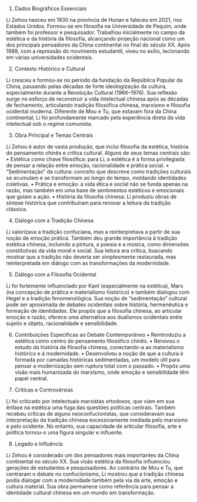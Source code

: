 

1. Dados Biográficos Essenciais

Li Zehou nasceu em 1930 na província de Hunan e faleceu em 2021, nos Estados Unidos. Formou-se em filosofia na Universidade de Pequim, onde também foi professor e pesquisador. Trabalhou inicialmente no campo da estética e da história da filosofia, alcançando projeção nacional como um dos principais pensadores da China continental no final do século XX. Após 1989, com a repressão do movimento estudantil, viveu no exílio, lecionando em várias universidades ocidentais.

2. Contexto Histórico e Cultural

Li cresceu e formou-se no período da fundação da República Popular da China, passando pelas décadas de forte ideologização da cultura, especialmente durante a Revolução Cultural (1966–1976). Sua reflexão surge no esforço de reconstruir a vida intelectual chinesa após as décadas de fechamento, articulando tradição filosófica chinesa, marxismo e filosofia ocidental moderna. Diferente de Mou e Tu, que estavam fora da China continental, Li foi profundamente marcado pela experiência direta da vida intelectual sob o regime comunista.

3. Obra Principal e Temas Centrais

Li Zehou é autor de vasta produção, que inclui filosofia da estética, história do pensamento chinês e crítica cultural. Alguns de seus temas centrais são:
	•	Estética como chave filosófica: para Li, a estética é a forma privilegiada de pensar a relação entre emoção, racionalidade e prática social.
	•	“Sedimentação” da cultura: conceito que descreve como tradições culturais se acumulam e se transformam ao longo do tempo, moldando identidades coletivas.
	•	Prática e emoção: a vida ética e social não se funda apenas na razão, mas também em uma base de sentimentos estéticos e emocionais que guiam a ação.
	•	História da filosofia chinesa: Li produziu obras de síntese histórica que contribuíram para renovar a leitura da tradição clássica.

4. Diálogo com a Tradição Chinesa

Li valorizava a tradição confuciana, mas a reinterpretava a partir de sua noção de emoção prática. Também deu grande importância à tradição estética chinesa, incluindo a pintura, a poesia e a música, como dimensões constitutivas da vida moral e social. Sua leitura era crítica, buscando mostrar que a tradição não deveria ser simplesmente restaurada, mas reinterpretada em diálogo com as transformações da modernidade.

5. Diálogo com a Filosofia Ocidental

Li foi fortemente influenciado por Kant (especialmente na estética), Marx (na concepção de prática e materialismo histórico) e também dialogou com Hegel e a tradição fenomenológica. Sua noção de “sedimentação” cultural pode ser aproximada de debates ocidentais sobre história, hermenêutica e formação de identidades. Ele propôs que a filosofia chinesa, ao articular emoção e razão, oferece uma alternativa aos dualismos ocidentais entre sujeito e objeto, racionalidade e sensibilidade.

6. Contribuições Específicas ao Debate Contemporâneo
	•	Reintroduziu a estética como centro do pensamento filosófico chinês.
	•	Renovou o estudo da história da filosofia chinesa, conectando-a ao materialismo histórico e à modernidade.
	•	Desenvolveu a noção de que a cultura é formada por camadas históricas sedimentadas, um modelo útil para pensar a modernização sem ruptura total com o passado.
	•	Propôs uma visão mais humanizada do marxismo, onde emoção e sensibilidade têm papel central.

7. Críticas e Controvérsias

Li foi criticado por intelectuais marxistas ortodoxos, que viam em sua ênfase na estética uma fuga das questões políticas centrais. Também recebeu críticas de alguns neoconfucionistas, que consideravam sua interpretação da tradição chinesa excessivamente mediada pelo marxismo e pelo ocidente. No entanto, sua capacidade de articular filosofia, arte e política tornou-o uma figura singular e influente.

8. Legado e Influência

Li Zehou é considerado um dos pensadores mais importantes da China continental no século XX. Sua visão estética da filosofia influenciou gerações de estudantes e pesquisadores. Ao contrário de Mou e Tu, que centraram o debate no confucionismo, Li mostrou que a tradição chinesa podia dialogar com a modernidade também pela via da arte, emoção e cultura material. Sua obra permanece como referência para pensar a identidade cultural chinesa em um mundo em transformação.
